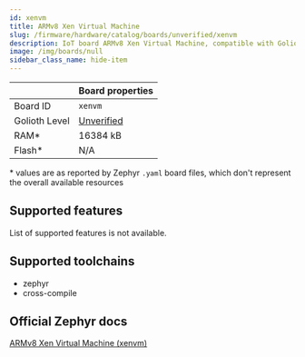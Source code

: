 ```yaml
---
id: xenvm
title: ARMv8 Xen Virtual Machine
slug: /firmware/hardware/catalog/boards/unverified/xenvm
description: IoT board ARMv8 Xen Virtual Machine, compatible with Golioth at unverified level.
image: /img/boards/null
sidebar_class_name: hide-item
---
```


[//]: # (This is an auto-generated file, do not edit! Changes to it will be lost upon re-generation)



|                | Board properties     |
| -------------  | -------------------- |
| Board ID       | `xenvm` |
| Golioth Level  | [Unverified](/firmware/hardware#unverified-boards) |
| RAM*           | 16384 kB |
| Flash*         | N/A |

\* values are as reported by Zephyr `.yaml` board files, which don't represent the overall available resources



## Supported features

List of supported features is not available.

## Supported toolchains

* zephyr
* cross-compile

## Official Zephyr docs

[ARMv8 Xen Virtual Machine (xenvm)](https://docs.zephyrproject.org/latest/boards/xen/xenvm/doc/index.html)
